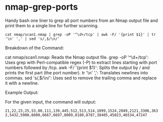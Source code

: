 # nmap-grep-ports
Handy bash one liner to grep all port numbers from an Nmap output file and print them to a single line for further scanning.

```cat nmap/scan1.nmap | grep -oP '^\d+/tcp' | awk -F/ '{print $1}' | tr '\n' ',' | sed 's/,$/\n/'```

Breakdown of the Command:

cat nmap/scan1.nmap: Reads the Nmap output file.
grep -oP '^\d+/tcp': Uses grep with Perl-compatible regex (-P) to extract lines starting with port numbers followed by /tcp.
awk -F/ '{print $1}': Splits the output by / and prints the first part (the port number).
tr '\n' ',': Translates newlines into commas.
sed 's/,$/\n/': Uses sed to remove the trailing comma and replace it with a newline.

Example Output:

For the given input, the command will output:

```21,22,23,25,53,80,111,139,445,512,513,514,1099,1524,2049,2121,3306,3632,5432,5900,6000,6667,6697,8009,8180,8787,38405,45023,46534,47247```


